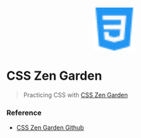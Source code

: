 <p align="center"><img src="assets/css.svg" width="100px"/></p>

# CSS Zen Garden

> Practicing CSS with [CSS Zen Garden](http://www.csszengarden.com/)

### Reference
- [CSS Zen Garden Github](https://github.com/mezzoblue/csszengarden.com)
